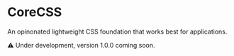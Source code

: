 # CoreCSS

An opinonated lightweight CSS foundation that works best for applications.

⚠️ Under development, version 1.0.0 coming soon.
